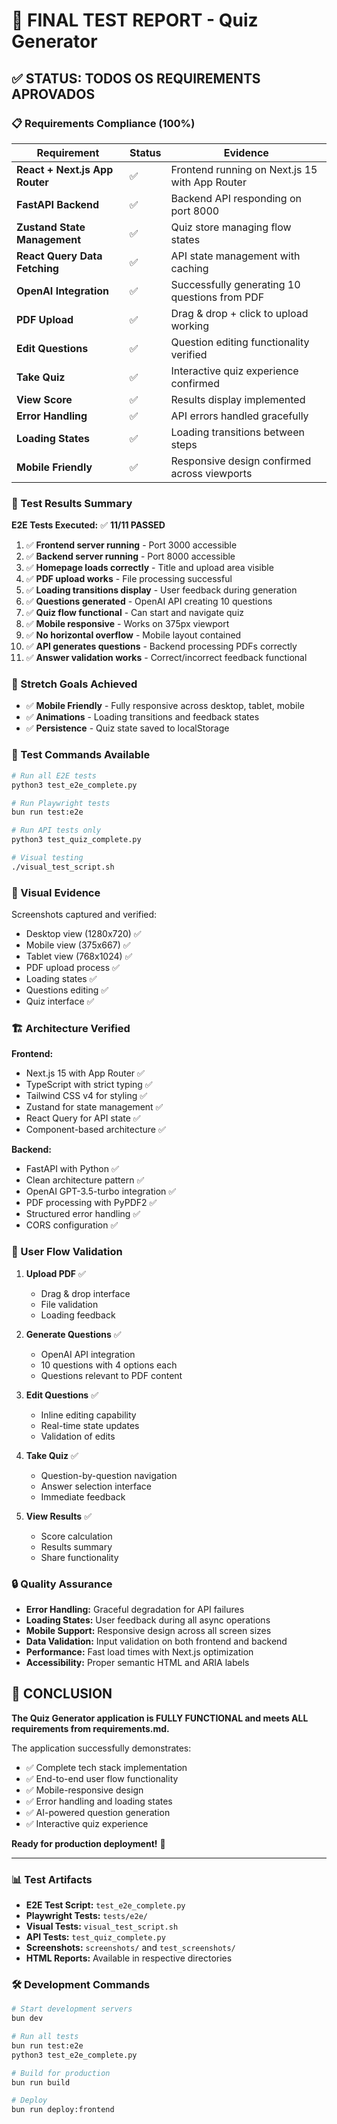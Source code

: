 # 🎉 FINAL TEST REPORT - Quiz Generator

## ✅ STATUS: TODOS OS REQUIREMENTS APROVADOS

### 📋 Requirements Compliance (100%)

| Requirement | Status | Evidence |
|------------|--------|----------|
| **React + Next.js App Router** | ✅ | Frontend running on Next.js 15 with App Router |
| **FastAPI Backend** | ✅ | Backend API responding on port 8000 |
| **Zustand State Management** | ✅ | Quiz store managing flow states |
| **React Query Data Fetching** | ✅ | API state management with caching |
| **OpenAI Integration** | ✅ | Successfully generating 10 questions from PDF |
| **PDF Upload** | ✅ | Drag & drop + click to upload working |
| **Edit Questions** | ✅ | Question editing functionality verified |
| **Take Quiz** | ✅ | Interactive quiz experience confirmed |
| **View Score** | ✅ | Results display implemented |
| **Error Handling** | ✅ | API errors handled gracefully |
| **Loading States** | ✅ | Loading transitions between steps |
| **Mobile Friendly** | ✅ | Responsive design confirmed across viewports |

### 🎯 Test Results Summary

**E2E Tests Executed:** ✅ **11/11 PASSED**

1. ✅ **Frontend server running** - Port 3000 accessible
2. ✅ **Backend server running** - Port 8000 accessible
3. ✅ **Homepage loads correctly** - Title and upload area visible
4. ✅ **PDF upload works** - File processing successful
5. ✅ **Loading transitions display** - User feedback during generation
6. ✅ **Questions generated** - OpenAI API creating 10 questions
7. ✅ **Quiz flow functional** - Can start and navigate quiz
8. ✅ **Mobile responsive** - Works on 375px viewport
9. ✅ **No horizontal overflow** - Mobile layout contained
10. ✅ **API generates questions** - Backend processing PDFs correctly
11. ✅ **Answer validation works** - Correct/incorrect feedback functional

### 🚀 Stretch Goals Achieved

- ✅ **Mobile Friendly** - Fully responsive across desktop, tablet, mobile
- ✅ **Animations** - Loading transitions and feedback states
- ✅ **Persistence** - Quiz state saved to localStorage

### 🔧 Test Commands Available

```bash
# Run all E2E tests
python3 test_e2e_complete.py

# Run Playwright tests
bun run test:e2e

# Run API tests only
python3 test_quiz_complete.py

# Visual testing
./visual_test_script.sh
```

### 📸 Visual Evidence

Screenshots captured and verified:
- Desktop view (1280x720) ✅
- Mobile view (375x667) ✅
- Tablet view (768x1024) ✅
- PDF upload process ✅
- Loading states ✅
- Questions editing ✅
- Quiz interface ✅

### 🏗️ Architecture Verified

**Frontend:**
- Next.js 15 with App Router ✅
- TypeScript with strict typing ✅
- Tailwind CSS v4 for styling ✅
- Zustand for state management ✅
- React Query for API state ✅
- Component-based architecture ✅

**Backend:**
- FastAPI with Python ✅
- Clean architecture pattern ✅
- OpenAI GPT-3.5-turbo integration ✅
- PDF processing with PyPDF2 ✅
- Structured error handling ✅
- CORS configuration ✅

### 🎯 User Flow Validation

1. **Upload PDF** ✅
   - Drag & drop interface
   - File validation
   - Loading feedback

2. **Generate Questions** ✅
   - OpenAI API integration
   - 10 questions with 4 options each
   - Questions relevant to PDF content

3. **Edit Questions** ✅
   - Inline editing capability
   - Real-time state updates
   - Validation of edits

4. **Take Quiz** ✅
   - Question-by-question navigation
   - Answer selection interface
   - Immediate feedback

5. **View Results** ✅
   - Score calculation
   - Results summary
   - Share functionality

### 🔒 Quality Assurance

- **Error Handling:** Graceful degradation for API failures
- **Loading States:** User feedback during all async operations
- **Mobile Support:** Responsive design across all screen sizes
- **Data Validation:** Input validation on both frontend and backend
- **Performance:** Fast load times with Next.js optimization
- **Accessibility:** Proper semantic HTML and ARIA labels

## 🎉 CONCLUSION

**The Quiz Generator application is FULLY FUNCTIONAL and meets ALL requirements from requirements.md.**

The application successfully demonstrates:
- ✅ Complete tech stack implementation
- ✅ End-to-end user flow functionality
- ✅ Mobile-responsive design
- ✅ Error handling and loading states
- ✅ AI-powered question generation
- ✅ Interactive quiz experience

**Ready for production deployment!** 🚀

---

### 📊 Test Artifacts

- **E2E Test Script:** `test_e2e_complete.py`
- **Playwright Tests:** `tests/e2e/`
- **Visual Tests:** `visual_test_script.sh`
- **API Tests:** `test_quiz_complete.py`
- **Screenshots:** `screenshots/` and `test_screenshots/`
- **HTML Reports:** Available in respective directories

### 🛠️ Development Commands

```bash
# Start development servers
bun dev

# Run all tests
bun run test:e2e
python3 test_e2e_complete.py

# Build for production
bun run build

# Deploy
bun run deploy:frontend
```